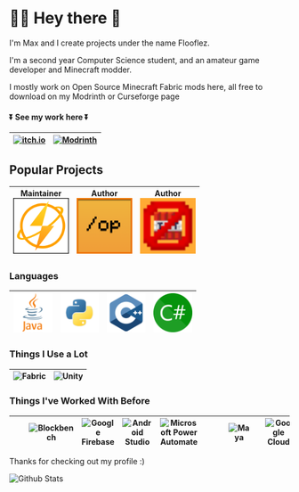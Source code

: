 # 🐇🥞 Hey there 👋
I'm Max and I create projects under the name Flooflez. 

I'm a second year Computer Science student, and an amateur game developer and Minecraft modder.

I mostly work on Open Source Minecraft Fabric mods here, all free to download on my Modrinth or Curseforge page

#### ⏬ See my work here ⏬

<a href="https://flooflezmt.itch.io/"><img alt="itch.io" title="itch.io" width="100px" src="https://static.itch.io/images/logo-black-new.svg"></a>|<a href="https://modrinth.com/user/flooflez"><img alt="Modrinth" title="Modrinth" width="100px" src="https://docs.modrinth.com/img/logo.svg"></a>
|--|--|

## **Popular Projects**
Maintainer<br><a href="https://github.com/Alujjdnd/Ngrok-LAN"><img alt="NgrokLAN" title="NgrokLAN" width="100px" src="https://github.com/Alujjdnd/Ngrok-LAN/blob/1.18.2/src/main/resources/assets/ngroklan/icon.png"></a>|Author<br><a href="https://github.com/Flooflez/LANOperators"><img title="LAN Operators" alt="LAN OP" width="100px" src="https://github.com/Flooflez/LANOperators/blob/1.18/src/main/resources/assets/lanoperators/icon.png" /></a>|Author<br><a href="https://github.com/Flooflez/NoTNTGriefing"><img alt="NO TNT" title="No TNT Griefing" width="100px" src="https://github.com/Flooflez/NoTNTGriefing/blob/1.18/src/main/resources/assets/no.tnt.griefing/icon.png"></a>
|--|--|--|

### **Languages**

<img alt="Java" title="Java" width="70px" src="https://raw.githubusercontent.com/github/explore/master/topics/java/java.png">|<img title="Python" alt="Python" width="70px" src="https://raw.githubusercontent.com/github/explore/master/topics/python/python.png" />|<img alt="C++" title="C++" width="70px" src="https://raw.githubusercontent.com/github/explore/main/topics/cpp/cpp.png">|<img alt="CSharp" title="C#" width="70px" src="https://raw.githubusercontent.com/github/explore/main/topics/csharp/csharp.png">
|--|--|--|--|

### **Things I Use a Lot** 
<img alt="Fabric" title="FabricMC" width="70px" src="https://avatars.githubusercontent.com/u/21025855?s=200&v=4">|<img title="Unity" alt="Unity" width="70px" src="https://images.contentstack.io/v3/assets/blt08c1239a7bff8ff5/bltdff1a2920dd347a5/63f5068a97790d11728d0a6d/U_Logo_Small_black.svg" />
|--|--|

### **Things I've Worked With Before**
<img alt="Unreal Engine" title="Unreal Engine" width="70px" src="https://raw.githubusercontent.com/github/explore/master/topics/unreal-engine/unreal-engine.png">|<img alt="GameMaker Studio" title="GameMaker Studio 2" width="70px" src="https://raw.githubusercontent.com/github/explore/master/topics/gamemaker/gamemaker.png">|<img alt="Blockbench" title="Blockbench" width="70px" src="https://www.blockbench.net/images/logos/icon.png">|<img alt="Google Firebase" title="Firebase" width="70px" src="https://www.gstatic.com/devrel-devsite/prod/v530e2b4758c915c59675435df4424a8b4929cfd382db2f39325a64003950cf58/firebase/images/lockup.svg">|<img alt="Android Studio" title="Android Studio" width="70px" src="https://www.gstatic.com/devrel-devsite/prod/v530e2b4758c915c59675435df4424a8b4929cfd382db2f39325a64003950cf58/android/images/lockup.svg">|<img alt="Microsoft Power Automate" title="Power Automate" width="70px" src="https://cdn.techcommunity.microsoft.com/assets/PowerPlatform/xuPlE1EJ_400x400.png">|<img alt="Apple Swift" title="Swift" width="70px" src="https://raw.githubusercontent.com/github/explore/master/topics/swift/swift.png">|<img alt="BASH" title="BASH" width="70px" src="https://raw.githubusercontent.com/github/explore/master/topics/bash/bash.png">|<img alt="VB" title="Visual Basic" width="70px" src="https://raw.githubusercontent.com/github/explore/master/topics/visual-basic/visual-basic.png">|<img alt="Maya" title="Autodesk Maya" width="70px" src="https://damassets.autodesk.net/content/dam/autodesk/www/product-imagery/badge-75x75/simplified-badges/maya-2023-simplified-badge-75x75.png">|<img alt="C" title="C" width="70px" src="https://raw.githubusercontent.com/github/explore/main/topics/c/c.png">|<img alt="Google Cloud" title="Google Cloud" width="70px" src="https://www.vectorlogo.zone/logos/google_cloud/google_cloud-icon.svg">
|--|--|--|--|--|--|--|--|--|--|--|--|

Thanks for checking out my profile :)

![Github Stats](https://github-readme-stats.vercel.app/api?username=Flooflez&count_private=true&show_icons=true)


<!--
**Flooflez/Flooflez** is a ✨ _special_ ✨ repository because its `README.md` (this file) appears on your GitHub profile.

Here are some ideas to get you started:

- 🔭 I’m currently working on ...
- 🌱 I’m currently learning ...
- 👯 I’m looking to collaborate on ...
- 🤔 I’m looking for help with ...
- 💬 Ask me about ...
- 📫 How to reach me: ...
- 😄 Pronouns: ...
- ⚡ Fun fact: ...
-->
